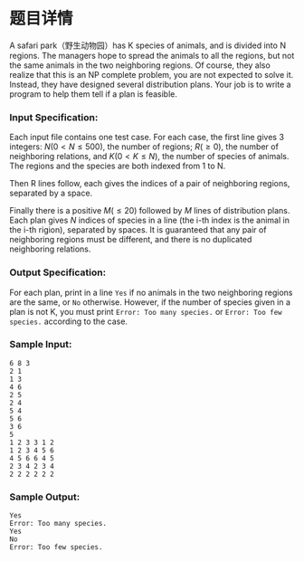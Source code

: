 # 题目详情
A safari park（野生动物园）has K species of animals, and is divided into N regions. The managers hope to spread the animals to all the regions, but not the same animals in the two neighboring regions. Of course, they also realize that this is an NP complete problem, you are not expected to solve it. Instead, they have designed several distribution plans. Your job is to write a program to help them tell if a plan is feasible.

### Input Specification:

Each input file contains one test case. For each case, the first line gives 3 integers: $N (0<N\le 500)$, the number of regions; $R (\ge 0)$, the number of neighboring relations, and $K (0 < K \le N)$, the number of species of animals. The regions and the species are both indexed from 1 to N.

Then R lines follow, each gives the indices of a pair of neighboring regions, separated by a space.

Finally there is a positive $M (\le 20)$ followed by $M$ lines of distribution plans. Each plan gives $N$ indices of species in a line (the i\-th index is the animal in the i\-th rigion), separated by spaces. It is guaranteed that any pair of neighboring regions must be different, and there is no duplicated neighboring relations.

### Output Specification:

For each plan, print in a line `Yes` if no animals in the two neighboring regions are the same, or `No` otherwise. However, if the number of species given in a plan is not K, you must print `Error: Too many species.` or `Error: Too few species.` according to the case.

### Sample Input:

```
6 8 3
2 1
1 3
4 6
2 5
2 4
5 4
5 6
3 6
5
1 2 3 3 1 2
1 2 3 4 5 6
4 5 6 6 4 5
2 3 4 2 3 4
2 2 2 2 2 2
```

### Sample Output:

```
Yes
Error: Too many species.
Yes
No
Error: Too few species.
```